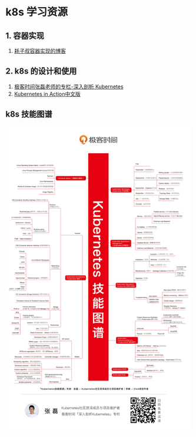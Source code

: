 # k8s 学习资源


## 1. 容器实现
1. [耗子叔容器实现的博客](https://coolshell.cn/tag/docker)

## 2. k8s 的设计和使用
1. [极客时间张磊老师的专栏-深入剖析 Kubernetes](https://time.geekbang.org/column/intro/100015201?tab=catalog)
2. [Kubernetes in Action中文版](https://book.douban.com/subject/30418855/)

## k8s 技能图谱
![k8s 技能图谱](/images/k8s/k8s_learn.jpg)
